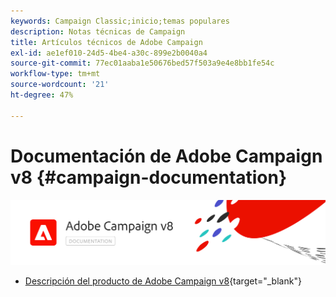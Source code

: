 ```yaml
---
keywords: Campaign Classic;inicio;temas populares
description: Notas técnicas de Campaign
title: Artículos técnicos de Adobe Campaign
exl-id: ae1ef010-24d5-4be4-a30c-899e2b0040a4
source-git-commit: 77ec01aaba1e50676bed57f503a9e4e8bb1fe54c
workflow-type: tm+mt
source-wordcount: '21'
ht-degree: 47%

---
```


# Documentación de Adobe Campaign v8 {#campaign-documentation}

![](assets/banner-documentationv8.png)

* [Descripción del producto de Adobe Campaign v8](https://helpx.adobe.com/es/legal/product-descriptions/adobe-campaign-managed-cloud-services.html){target="_blank"}
